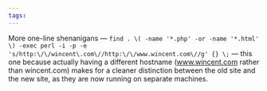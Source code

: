 ```yaml
---
tags: 
---
```


More one-line shenanigans — `find . \( -name '*.php' -or -name '*.html' \) -exec perl -i -p -e 's/http:\/\/wincent\.com\//http:\/\/www.wincent.com\//g' {} \;` — this one because actually having a different hostname (www.wincent.com rather than wincent.com) makes for a cleaner distinction between the old site and the new site, as they are now running on separate machines.
